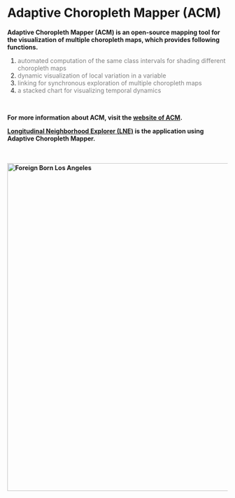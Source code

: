 # Adaptive Choropleth Mapper (ACM)

<p><strong>Adaptive Choropleth Mapper (ACM) is an open-source mapping tool for the visualization of multiple choropleth maps, which provides following functions.</strong></p>
<ol>
<li><span style="color: #808080;">automated computation of the same class intervals for shading different choropleth maps</span></li>
<li><span style="color: #808080;">dynamic visualization of local variation in a variable</span></li>
<li><span style="color: #808080;">linking for synchronous exploration of multiple choropleth maps</span></li>
<li><span style="color: #808080;">a stacked chart for visualizing temporal dynamics  </span></li>
</ol>

</br>
<strong>
<p>For more information about ACM, visit the <a href="http://sarasen.asuscomm.com/ACM" target="_blank" rel="noopener">website of ACM</a>.&nbsp;&nbsp;</p>
<p><a href="http://sarasen.asuscomm.com/LNE" target="_blank" rel="noopener">Longitudinal Neighborhood Explorer (LNE)</a> is the application using Adaptive Choropleth Mapper.</p>
</strong>
</br></br>
<strong><img src="http://sarasen.asuscomm.com/ACM/images/img1.PNG" alt="Foreign Born Los Angeles" width="1000" height="750" /></strong>
